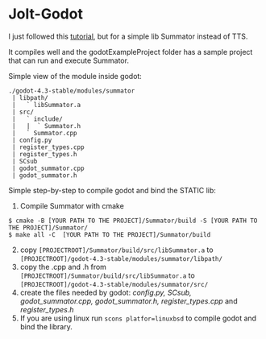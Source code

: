 # Jolt-Godot

I just followed this [tutorial](https://docs.godotengine.org/en/stable/contributing/development/core_and_modules/binding_to_external_libraries.html), but for a simple lib Summator instead of TTS.

It compiles well and the godotExampleProject folder has a sample project that can run and execute Summator.

Simple view of the module inside godot:

```
./godot-4.3-stable/modules/summator
 | libpath/
 |   ` libSummator.a
 | src/
 |   ` include/
 |   |  ` Summator.h
 |   ` Summator.cpp
 | config.py
 | register_types.cpp
 | register_types.h
 | SCsub
 | godot_summator.cpp
 | godot_summator.h
```

Simple step-by-step to compile godot and bind the STATIC lib:
1. Compile Summator with cmake
```
$ cmake -B [YOUR PATH TO THE PROJECT]/Summator/build -S [YOUR PATH TO THE PROJECT]/Summator/
$ make all -C  [YOUR PATH TO THE PROJECT]/Summator/build
```
2. copy ``[PROJECTROOT]/Summator/build/src/libSummator.a`` to ``[PROJECTROOT]/godot-4.3-stable/modules/summator/libpath/`` 
3. copy the .cpp and .h from ``[PROJECTROOT]/Summator/build/src/libSummator.a`` to ``[PROJECTROOT]/godot-4.3-stable/modules/summator/src/``
4. create the files needed by godot: *config.py, SCsub, godot_summator.cpp, godot_summator.h, register_types.cpp* and *register_types.h*
5. If you are using linux run ``scons platfor=linuxbsd`` to compile godot and bind the library.
